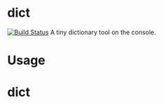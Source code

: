 # dict
[![Build Status](https://github.com/vonnyfly/dict/workflows/dict/badge.svg)](https://github.com/vonnyfly/dict/actions)
A tiny dictionary tool on the console.

# Usage
# dict <word>
